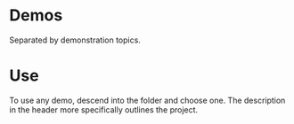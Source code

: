 # Demos

Separated by demonstration topics. 

# Use
To use any demo, descend into the folder and choose one. The description
in the header more specifically outlines the project.
